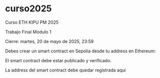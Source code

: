 # curso2025
Curso ETH KIPU PM 2025

Trabajo Final Modulo 1

Cierre: martes, 20 de mayo de 2025, 23:59

Debes crear un smart contract en Sepolia desde tu address en Ethereum:

El smart contract debe estar publicado y verificado.

La address del smart contract debe quedar registrada aquí

